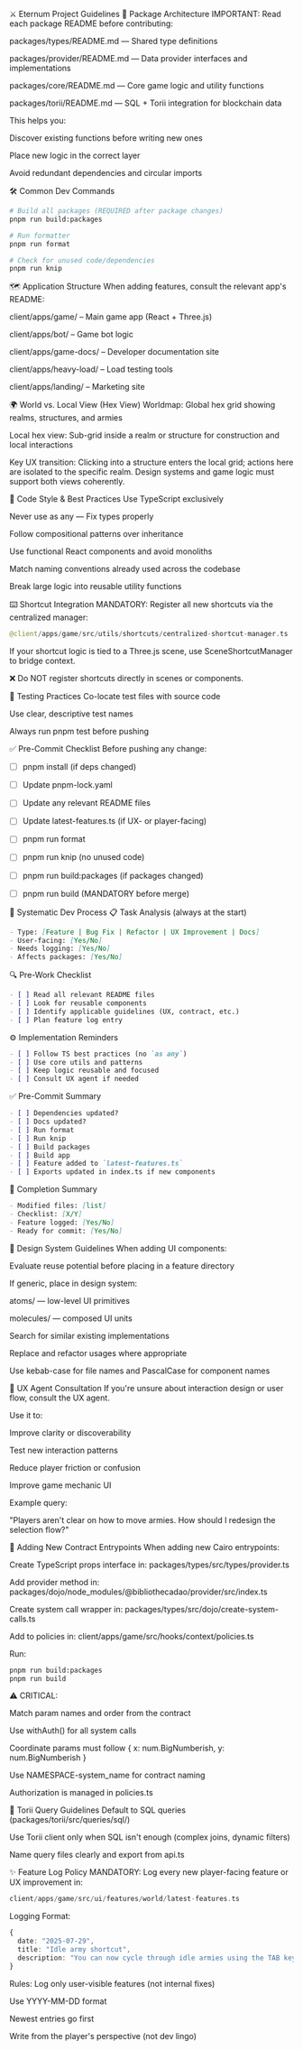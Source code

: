 ⚔️ Eternum Project Guidelines 🧱 Package Architecture IMPORTANT: Read each package README before contributing:

packages/types/README.md — Shared type definitions

packages/provider/README.md — Data provider interfaces and implementations

packages/core/README.md — Core game logic and utility functions

packages/torii/README.md — SQL + Torii integration for blockchain data

This helps you:

Discover existing functions before writing new ones

Place new logic in the correct layer

Avoid redundant dependencies and circular imports

🛠️ Common Dev Commands

```bash
# Build all packages (REQUIRED after package changes)
pnpm run build:packages

# Run formatter
pnpm run format

# Check for unused code/dependencies
pnpm run knip
```

🗺 Application Structure When adding features, consult the relevant app's README:

client/apps/game/ – Main game app (React + Three.js)

client/apps/bot/ – Game bot logic

client/apps/game-docs/ – Developer documentation site

client/apps/heavy-load/ – Load testing tools

client/apps/landing/ – Marketing site

🌍 World vs. Local View (Hex View) Worldmap: Global hex grid showing realms, structures, and armies

Local hex view: Sub-grid inside a realm or structure for construction and local interactions

Key UX transition: Clicking into a structure enters the local grid; actions here are isolated to the specific realm.
Design systems and game logic must support both views coherently.

🎨 Code Style & Best Practices Use TypeScript exclusively

Never use as any — Fix types properly

Follow compositional patterns over inheritance

Use functional React components and avoid monoliths

Match naming conventions already used across the codebase

Break large logic into reusable utility functions

⌨️ Shortcut Integration MANDATORY: Register all new shortcuts via the centralized manager:

```swift
@client/apps/game/src/utils/shortcuts/centralized-shortcut-manager.ts
```

If your shortcut logic is tied to a Three.js scene, use SceneShortcutManager to bridge context.

❌ Do NOT register shortcuts directly in scenes or components.

🧪 Testing Practices Co-locate test files with source code

Use clear, descriptive test names

Always run pnpm test before pushing

✅ Pre-Commit Checklist Before pushing any change:

- [ ] pnpm install (if deps changed)

- [ ] Update pnpm-lock.yaml

- [ ] Update any relevant README files

- [ ] Update latest-features.ts (if UX- or player-facing)

- [ ] pnpm run format

- [ ] pnpm run knip (no unused code)

- [ ] pnpm run build:packages (if packages changed)

- [ ] pnpm run build (MANDATORY before merge)

🧭 Systematic Dev Process 📋 Task Analysis (always at the start)

```markdown
- Type: [Feature | Bug Fix | Refactor | UX Improvement | Docs]
- User-facing: [Yes/No]
- Needs logging: [Yes/No]
- Affects packages: [Yes/No]
```

🔍 Pre-Work Checklist

```markdown
- [ ] Read all relevant README files
- [ ] Look for reusable components
- [ ] Identify applicable guidelines (UX, contract, etc.)
- [ ] Plan feature log entry
```

⚙️ Implementation Reminders

```markdown
- [ ] Follow TS best practices (no `as any`)
- [ ] Use core utils and patterns
- [ ] Keep logic reusable and focused
- [ ] Consult UX agent if needed
```

✅ Pre-Commit Summary

```markdown
- [ ] Dependencies updated?
- [ ] Docs updated?
- [ ] Run format
- [ ] Run knip
- [ ] Build packages
- [ ] Build app
- [ ] Feature added to `latest-features.ts`
- [ ] Exports updated in index.ts if new components
```

📝 Completion Summary

```markdown
- Modified files: [list]
- Checklist: [X/Y]
- Feature logged: [Yes/No]
- Ready for commit: [Yes/No]
```

🧩 Design System Guidelines When adding UI components:

Evaluate reuse potential before placing in a feature directory

If generic, place in design system:

atoms/ — low-level UI primitives

molecules/ — composed UI units

Search for similar existing implementations

Replace and refactor usages where appropriate

Use kebab-case for file names and PascalCase for component names

🧠 UX Agent Consultation If you're unsure about interaction design or user flow, consult the UX agent.

Use it to:

Improve clarity or discoverability

Test new interaction patterns

Reduce player friction or confusion

Improve game mechanic UI

Example query:

"Players aren't clear on how to move armies. How should I redesign the selection flow?"

🔐 Adding New Contract Entrypoints When adding new Cairo entrypoints:

Create TypeScript props interface in: packages/types/src/types/provider.ts

Add provider method in: packages/dojo/node_modules/@bibliothecadao/provider/src/index.ts

Create system call wrapper in: packages/types/src/dojo/create-system-calls.ts

Add to policies in: client/apps/game/src/hooks/context/policies.ts

Run:

```bash
pnpm run build:packages
pnpm run build
```

⚠️ CRITICAL:

Match param names and order from the contract

Use withAuth() for all system calls

Coordinate params must follow { x: num.BigNumberish, y: num.BigNumberish }

Use NAMESPACE-system_name for contract naming

Authorization is managed in policies.ts

🧠 Torii Query Guidelines Default to SQL queries (packages/torii/src/queries/sql/)

Use Torii client only when SQL isn't enough (complex joins, dynamic filters)

Name query files clearly and export from api.ts

✨ Feature Log Policy MANDATORY: Log every new player-facing feature or UX improvement in:

```swift
client/apps/game/src/ui/features/world/latest-features.ts
```

Logging Format:

```ts
{
  date: "2025-07-29",
  title: "Idle army shortcut",
  description: "You can now cycle through idle armies using the TAB key"
}
```

Rules: Log only user-visible features (not internal fixes)

Use YYYY-MM-DD format

Newest entries go first

Write from the player's perspective (not dev lingo)
